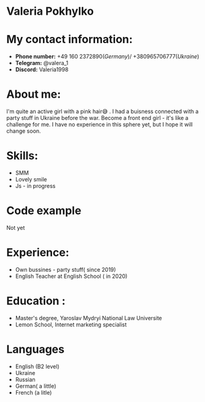 # Valeria Pokhylko
# My contact information:
* __Phone number:__ +49 160 2372890(_Germany_)/ +380965706777(_Ukraine_)
* __Telegram:__ @valera_1
* __Discord:__ Valeria1998
# About me:
I'm quite an active girl with a pink hair😅 . I had a buisness connected with a party stuff in Ukraine before the war. 
Become a front end girl - it's like a challenge for me. I have no experience in this sphere yet, but I hope it will change soon.
# Skills:
* SMM  
* Lovely smile
* Js - in progress 
# Code example
Not yet
# Experience:
* Own bussines - party stuff( since 2019)
* English Teacher at English School ( in 2020)
# Education :
* Master's degree, Yaroslav Mydryi National Law Universite
* Lemon School, Internet marketing specialist
# Languages 
+ English (B2 level)
+ Ukraine
+ Russian
+ German( a little)
+ French (a litle)
